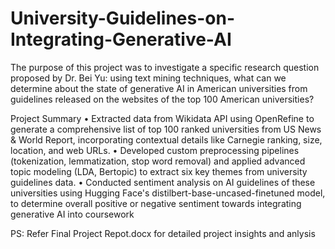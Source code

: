 # University-Guidelines-on-Integrating-Generative-AI

The purpose of this project was to investigate a specific research question proposed by Dr. Bei Yu: using text mining techniques, what can we determine about the state of generative AI in American universities from guidelines released on the websites of the top 100 American universities?

Project Summary
•	Extracted data from Wikidata API using OpenRefine to generate a comprehensive list of top 100 ranked universities from US News & World Report, incorporating contextual details like Carnegie ranking, size, location, and web URLs.
•	Developed custom preprocessing pipelines (tokenization, lemmatization, stop word removal) and applied advanced topic modeling (LDA, Bertopic) to extract six key themes from university guidelines data.
•	Conducted sentiment analysis on AI guidelines of these universities using Hugging Face's distilbert-base-uncased-finetuned model, to determine overall positive or negative sentiment towards integrating generative AI into coursework

PS: Refer Final Project Repot.docx for detailed project insights and anlysis
